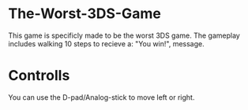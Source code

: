 # The-Worst-3DS-Game
This game is specificly made to be the worst 3DS game. The gameplay includes walking 10 steps to recieve a: "You win!", message.

# Controlls
You can use the D-pad/Analog-stick to move left or right.
